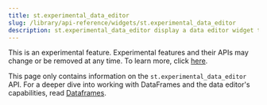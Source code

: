 ```yaml
---
title: st.experimental_data_editor
slug: /library/api-reference/widgets/st.experimental_data_editor
description: st.experimental_data_editor display a data editor widget that allows you to edit dataframes and many other data structures in a table-like UI.
---
```


<Important>

This is an experimental feature. Experimental features and their APIs may change or be removed at any time. To learn more, click [here](/library/advanced-features/prerelease#experimental-features).

</Important>

<Tip>

This page only contains information on the `st.experimental_data_editor` API. For a deeper dive into working with DataFrames and the data editor's capabilities, read [Dataframes](/library/advanced-features/dataframes).

</Tip>

<Autofunction function="streamlit.experimental_data_editor" />
